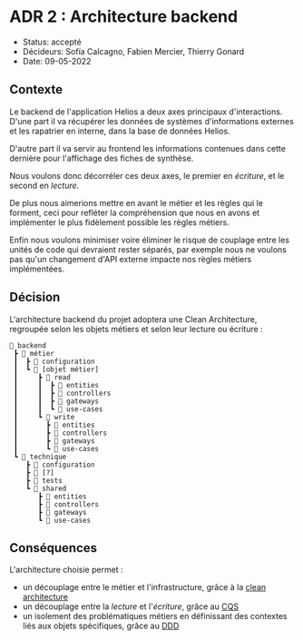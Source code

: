 # ADR 2 : Architecture backend

* Status: accepté
* Décideurs: Sofía Calcagno, Fabien Mercier, Thierry Gonard
* Date: 09-05-2022

## Contexte

Le backend de l'application Helios a deux axes principaux d'interactions. D'une part il va récupérer les données de systèmes d'informations externes et les rapatrier en interne, dans la base de données Helios.

D'autre part il va servir au frontend les informations contenues dans cette dernière pour l'affichage des fiches de synthèse.

Nous voulons donc décorréler ces deux axes, le premier en *écriture*, et le second en *lecture*.

De plus nous aimerions mettre en avant le métier et les règles qui le forment, ceci pour refléter la compréhension que nous en avons et implémenter le plus fidèlement possible les règles métiers.

Enfin nous voulons minimiser voire éliminer le risque de couplage entre les unités de code qui devraient rester séparés, par exemple nous ne voulons pas qu'un changement d'API externe impacte nos règles métiers implémentées.

## Décision

L'architecture backend du projet adoptera une Clean Architecture, regroupée selon les objets métiers et selon leur lecture ou écriture :

```
📂 backend
 ┣ 📂 métier
 ┃  ┣ 📂 configuration
 ┃  ┗ 📂 [objet métier]
 ┃     ┣ 📂 read
 ┃     ┃  ┣ 📂 entities
 ┃     ┃  ┣ 📂 controllers
 ┃     ┃  ┣ 📂 gateways
 ┃     ┃  ┗ 📂 use-cases
 ┃     ┗ 📂 write
 ┃       ┣ 📂 entities
 ┃       ┣ 📂 controllers
 ┃       ┣ 📂 gateways
 ┃       ┗ 📂 use-cases
 ┗ 📂 technique
    ┣ 📂 configuration
    ┣ 📂 [?]
    ┣ 📂 tests
    ┗ 📂 shared
       ┣ 📂 entities
       ┣ 📂 controllers
       ┣ 📂 gateways
       ┗ 📂 use-cases
```

## Conséquences

L'architecture choisie permet :

- un découplage entre le métier et l'infrastructure, grâce à la [clean architecture](https://blog.cleancoder.com/uncle-bob/2012/08/13/the-clean-architecture.html)
- un découplage entre la *lecture* et l'*écriture*, grâce au [CQS](https://martinfowler.com/bliki/CommandQuerySeparation.html)
- un isolement des problématiques métiers en définissant des contextes liés aux objets spécifiques, grâce au [DDD](https://blog.octo.com/domain-driven-design-des-armes-pour-affronter-la-complexite/)
